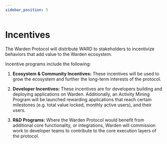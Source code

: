 ```yaml
---
sidebar_position: 5
---
```


# Incentives

The Warden Protocol will distribute WARD to stakeholders to incentivize behaviors that add value to the Warden ecosystem.

Incentive programs include the following:

1. **Ecosystem & Community Incentives:** These incentives will be used to grow the ecosystem and further the long-term interests of the protocol.

2. **Developer Incentives:** These incentives are for developers building and deploying applications on Warden. Additionally, an Activity Mining Program will be launched rewarding applications that reach certain milestones (e.g. total value locked, monthly active users), and their users.

3. **R&D Programs:** Where the Warden Protocol would benefit from additional core functionality, or integrations, Warden will commission work to developer teams to contribute to the core execution layers of the protocol.